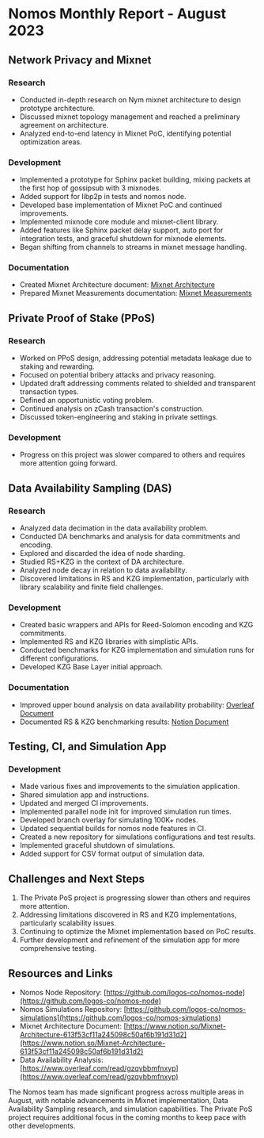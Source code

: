 # Nomos Monthly Report - August 2023

## Network Privacy and Mixnet

### Research
- Conducted in-depth research on Nym mixnet architecture to design prototype architecture.
- Discussed mixnet topology management and reached a preliminary agreement on architecture.
- Analyzed end-to-end latency in Mixnet PoC, identifying potential optimization areas.

### Development
- Implemented a prototype for Sphinx packet building, mixing packets at the first hop of gossipsub with 3 mixnodes.
- Added support for libp2p in tests and nomos node.
- Developed base implementation of Mixnet PoC and continued improvements.
- Implemented mixnode core module and mixnet-client library.
- Added features like Sphinx packet delay support, auto port for integration tests, and graceful shutdown for mixnode elements.
- Began shifting from channels to streams in mixnet message handling.

### Documentation
- Created Mixnet Architecture document: [Mixnet Architecture](https://www.notion.so/Mixnet-Architecture-613f53cf11a245098c50af6b191d31d2)
- Prepared Mixnet Measurements documentation: [Mixnet Measurements](https://www.notion.so/Mixnet-Measurements-551ade11ae4d44ca9f3d947ea6950c67)

## Private Proof of Stake (PPoS)

### Research
- Worked on PPoS design, addressing potential metadata leakage due to staking and rewarding.
- Focused on potential bribery attacks and privacy reasoning.
- Updated draft addressing comments related to shielded and transparent transaction types.
- Defined an opportunistic voting problem.
- Continued analysis on zCash transaction's construction.
- Discussed token-engineering and staking in private settings.

### Development
- Progress on this project was slower compared to others and requires more attention going forward.

## Data Availability Sampling (DAS)

### Research
- Analyzed data decimation in the data availability problem.
- Conducted DA benchmarks and analysis for data commitments and encoding.
- Explored and discarded the idea of node sharding.
- Studied RS+KZG in the context of DA architecture.
- Analyzed node decay in relation to data availability.
- Discovered limitations in RS and KZG implementation, particularly with library scalability and finite field challenges.

### Development
- Created basic wrappers and APIs for Reed-Solomon encoding and KZG commitments.
- Implemented RS and KZG libraries with simplistic APIs.
- Conducted benchmarks for KZG implementation and simulation runs for different configurations.
- Developed KZG Base Layer initial approach.

### Documentation
- Improved upper bound analysis on data availability probability: [Overleaf Document](https://www.overleaf.com/read/gzqvbbmfnxyp)
- Documented RS & KZG benchmarking results: [Notion Document](https://www.notion.so/2D-Reed-Solomon-Encoding-KZG-Commitments-benchmarking-b8340382ecc741c4a16b8a0c4a114450)

## Testing, CI, and Simulation App

### Development
- Made various fixes and improvements to the simulation application.
- Shared simulation app and instructions.
- Updated and merged CI improvements.
- Implemented parallel node init for improved simulation run times.
- Developed branch overlay for simulating 100K+ nodes.
- Updated sequential builds for nomos node features in CI.
- Created a new repository for simulations configurations and test results.
- Implemented graceful shutdown of simulations.
- Added support for CSV format output of simulation data.

## Challenges and Next Steps

1. The Private PoS project is progressing slower than others and requires more attention.
2. Addressing limitations discovered in RS and KZG implementations, particularly scalability issues.
3. Continuing to optimize the Mixnet implementation based on PoC results.
4. Further development and refinement of the simulation app for more comprehensive testing.

## Resources and Links

- Nomos Node Repository: [https://github.com/logos-co/nomos-node](https://github.com/logos-co/nomos-node)
- Nomos Simulations Repository: [https://github.com/logos-co/nomos-simulations](https://github.com/logos-co/nomos-simulations)
- Mixnet Architecture Document: [https://www.notion.so/Mixnet-Architecture-613f53cf11a245098c50af6b191d31d2](https://www.notion.so/Mixnet-Architecture-613f53cf11a245098c50af6b191d31d2)
- Data Availability Analysis: [https://www.overleaf.com/read/gzqvbbmfnxyp](https://www.overleaf.com/read/gzqvbbmfnxyp)

The Nomos team has made significant progress across multiple areas in August, with notable advancements in Mixnet implementation, Data Availability Sampling research, and simulation capabilities. The Private PoS project requires additional focus in the coming months to keep pace with other developments.